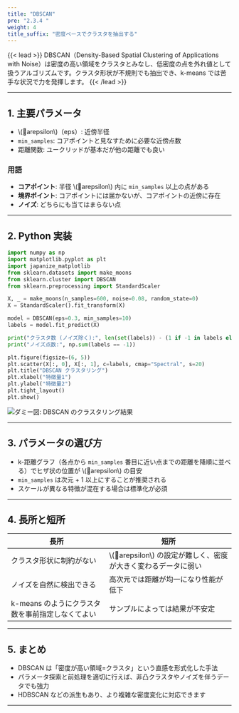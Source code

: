 ```yaml
---
title: "DBSCAN"
pre: "2.3.4 "
weight: 4
title_suffix: "密度ベースでクラスタを抽出する"
---
```


{{< lead >}}
DBSCAN（Density-Based Spatial Clustering of Applications with Noise）は密度の高い領域をクラスタとみなし、低密度の点を外れ値として扱うアルゴリズムです。クラスタ形状が不規則でも抽出でき、k-means では苦手な状況で力を発揮します。
{{< /lead >}}

---

## 1. 主要パラメータ

- \\(arepsilon\\)（eps）: 近傍半径
- `min_samples`: コアポイントと見なすために必要な近傍点数
- 距離関数: ユークリッドが基本だが他の距離でも良い

### 用語
- **コアポイント**: 半径 \\(arepsilon\\) 内に `min_samples` 以上の点がある
- **境界ポイント**: コアポイントには届かないが、コアポイントの近傍に存在
- **ノイズ**: どちらにも当てはまらない点

---

## 2. Python 実装

```python
import numpy as np
import matplotlib.pyplot as plt
import japanize_matplotlib
from sklearn.datasets import make_moons
from sklearn.cluster import DBSCAN
from sklearn.preprocessing import StandardScaler

X, _ = make_moons(n_samples=600, noise=0.08, random_state=0)
X = StandardScaler().fit_transform(X)

model = DBSCAN(eps=0.3, min_samples=10)
labels = model.fit_predict(X)

print("クラスタ数 (ノイズ除く):", len(set(labels)) - (1 if -1 in labels else 0))
print("ノイズ点数:", np.sum(labels == -1))

plt.figure(figsize=(6, 5))
plt.scatter(X[:, 0], X[:, 1], c=labels, cmap="Spectral", s=20)
plt.title("DBSCAN クラスタリング")
plt.xlabel("特徴量1")
plt.ylabel("特徴量2")
plt.tight_layout()
plt.show()
```

![ダミー図: DBSCAN のクラスタリング結果](/images/placeholder_regression.png)

---

## 3. パラメータの選び方

- k-距離グラフ（各点から `min_samples` 番目に近い点までの距離を降順に並べる）でヒザ状の位置が \\(arepsilon\\) の目安
- `min_samples` は次元 + 1 以上にすることが推奨される
- スケールが異なる特徴が混在する場合は標準化が必須

---

## 4. 長所と短所

| 長所 | 短所 |
| ---- | ---- |
| クラスタ形状に制約がない | \\(arepsilon\\) の設定が難しく、密度が大きく変わるデータに弱い |
| ノイズを自然に検出できる | 高次元では距離が均一になり性能が低下 |
| k-means のようにクラスタ数を事前指定しなくてよい | サンプルによっては結果が不安定 |

---

## 5. まとめ

- DBSCAN は「密度が高い領域=クラスタ」という直感を形式化した手法
- パラメータ探索と前処理を適切に行えば、非凸クラスタやノイズを伴うデータでも強力
- HDBSCAN などの派生もあり、より複雑な密度変化に対応できます

---
